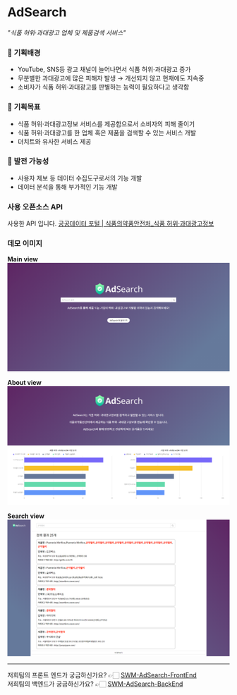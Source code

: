 # AdSearch  
*_"식품 허위·과대광고 업체 및 제품검색 서비스"_*

### 🚩 **기획배경**

- YouTube, SNS등 광고 채널이 늘어나면서 식품 허위·과대광고 증가
- 무분별한 과대광고에 많은 피해자 발생 → 개선되지 않고 현재에도 지속중
- 소비자가 식품 허위·과대광고를 판별하는 능력이 필요하다고 생각함

### 🚩 **기획목표**

- 식품 허위·과대광고정보 서비스를  제공함으로서 소비자의 피해 줄이기
- 식품 허위·과대광고를 한 업체 혹은 제품을 검색할 수 있는 서비스 개발
- 더치트와 유사한 서비스 제공

### 🚩 **발전 가능성**

- 사용자 제보 등 데이터 수집도구로서의 기능 개발
- 데이터 분석을 통해 부가적인 기능 개발

### 사용 오픈소스 API
사용한 API 입니다. [공공데이터 포털 | 식품의약품안전처_식품 허위·과대광고정보](https://www.data.go.kr/data/15058599/openapi.do)

### 데모 이미지
**Main view**
![main](https://github.com/swm-pgui/SWM-AdSearch-Intergrated/blob/main/Demo/main.png?raw=true)

**About view**
![about](https://github.com/swm-pgui/SWM-AdSearch-Intergrated/blob/main/Demo/about.png?raw=true)

**Search view**
![search](https://github.com/swm-pgui/SWM-AdSearch-Intergrated/blob/main/Demo/search.png?raw=true)

---
저희팀의 프론트 엔드가 궁금하신가요? 👉🏻  [SWM-AdSearch-FrontEnd](https://github.com/swm-pgui/SWM-AdSearch-FrontEnd)  
저희팀의 백엔드가 궁금하신가요? 👉🏻  [SWM-AdSearch-BackEnd](https://github.com/swm-pgui/SWM-AdSearch-BackEnd)  
